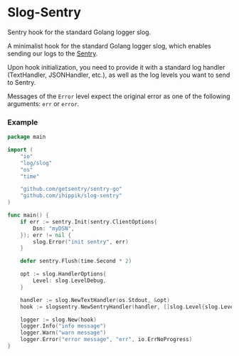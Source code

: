 # Slog-Sentry
Sentry hook for the standard Golang logger slog.

A minimalist hook for the standard Golang logger slog, which enables sending our logs to the [Sentry](https://sentry.io/).

Upon hook initialization, you need to provide it with a standard log handler (TextHandler, JSONHandler, etc.), 
as well as the log levels you want to send to Sentry.

Messages of the `Error` level expect the original error as one of the following arguments: `err` or `error`.

### Example
```go
package main

import (
	"io"
	"log/slog"
	"os"
	"time"

	"github.com/getsentry/sentry-go"
	"github.com/ihippik/slog-sentry"
)

func main() {
	if err := sentry.Init(sentry.ClientOptions{
		Dsn: "myDSN",
	}); err != nil {
		slog.Error("init sentry", err)
	}

	defer sentry.Flush(time.Second * 2)

	opt := slog.HandlerOptions{
		Level: slog.LevelDebug,
	}

	handler := slog.NewTextHandler(os.Stdout, &opt)
	hook := slogsentry.NewSentryHandler(handler, []slog.Level{slog.LevelWarn, slog.LevelError})

	logger := slog.New(hook)
	logger.Info("info message")
	logger.Warn("warn message")
	logger.Error("error message", "err", io.ErrNoProgress)
}
```


